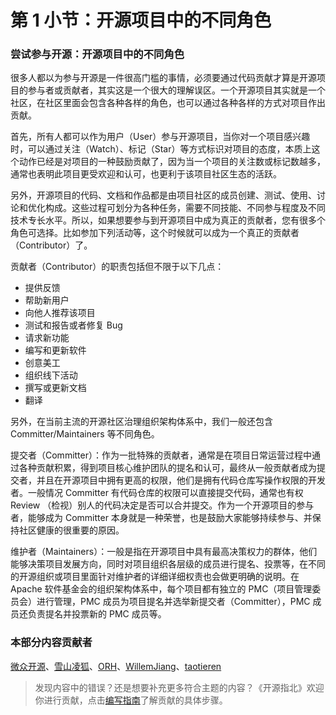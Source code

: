 # 第 1 小节：开源项目中的不同角色
### 尝试参与开源：开源项目中的不同角色

很多人都以为参与开源是一件很高门槛的事情，必须要通过代码贡献才算是开源项目的参与者或贡献者，其实这是一个很大的理解误区。一个开源项目其实就是一个社区，在社区里面会包含各种各样的角色，也可以通过各种各样的方式对项目作出贡献。

首先，所有人都可以作为用户（User）参与开源项目，当你对一个项目感兴趣时，可以通过关注（Watch）、标记（Star）等方式标识对项目的态度，本质上这个动作已经是对项目的一种鼓励贡献了，因为当一个项目的关注数或标记数越多，通常也表明此项目更受欢迎和认可，也更利于该项目社区生态的活跃。

另外，开源项目的代码、文档和作品都是由项目社区的成员创建、测试、使用、讨论和优化构成。这些过程可划分为各种任务，需要不同技能、不同参与程度及不同技术专长水平。所以，如果想要参与到开源项目中成为真正的贡献者，您有很多个角色可选择。比如参加下列活动等，这个时候就可以成为一个真正的贡献者（Contributor）了。

贡献者（Contributor）的职责包括但不限于以下几点：

* 提供反馈
* 帮助新用户
* 向他人推荐该项目
* 测试和报告或者修复 Bug
* 请求新功能
* 编写和更新软件
* 创意美工
* 组织线下活动
* 撰写或更新文档
* 翻译

另外，在当前主流的开源社区治理组织架构体系中，我们一般还包含 Committer/Maintainers 等不同角色。

提交者（Committer）：作为一批特殊的贡献者，通常是在项目日常运营过程中通过各种贡献积累，得到项目核心维护团队的提名和认可，最终从一般贡献者成为提交者，并且在开源项目中拥有更高的权限，他们是拥有代码仓库写操作权限的开发者。一般情况 Committer 有代码仓库的权限可以直接提交代码，通常也有权 Review （检视）别人的代码决定是否可以合并提交。作为一个开源项目的参与者，能够成为 Committer 本身就是一种荣誉，也是鼓励大家能够持续参与、并保持社区健康的很重要的原因。

维护者（Maintainers）：一般是指在开源项目中具有最高决策权力的群体，他们能够决策项目发展方向，同时对项目组织各层级的成员进行提名、投票等，在不同的开源组织或项目里面针对维护者的详细详细权责也会做更明确的说明。在 Apache 软件基金会的组织架构体系中，每个项目都有独立的 PMC（项目管理委员会）进行管理，PMC 成员为项目提名并选举新提交者（Committer），PMC 成员还负责提名并投票新的 PMC 成员等。

### 本部分内容贡献者

[微众开源](https://gitee.com/ivan185682649)、[雪山凌狐](https://gitee.com/xueshanlinghu)、[ORH](https://gitee.com/orh)、[WillemJiang](https://gitee.com/willemjiang)、[taotieren](https://gitee.com/taotieren)

> 发现内容中的错误？还是想要补充更多符合主题的内容？《开源指北》欢迎你进行贡献，点击[编写指南](./../编写指南.md)了解贡献的具体步骤。